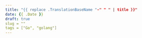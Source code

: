```yaml
---
title: "{{ replace .TranslationBaseName "-" " " | title }}"
date: {{ .Date }}
draft: true
slug = ""
tags = ["Go", "golang"]
---
```


